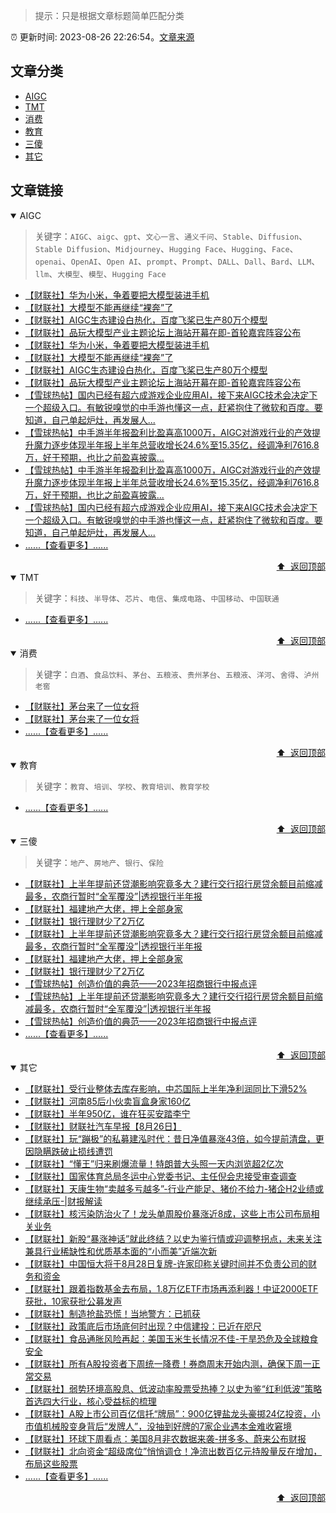 > 提示：只是根据文章标题简单匹配分类

:alarm_clock: 更新时间: 2023-08-26 22:26:54。[文章来源](/README.md)

## 文章分类

- [AIGC](#aigc) 
- [TMT](#tmt) 
- [消费](#消费) 
- [教育](#教育) 
- [三傻](#三傻) 
- [其它](#其它) 

## 文章链接

<details open>
<summary id="aigc">
 AIGC
</summary>
<p></p>


> 关键字：`AIGC`、`aigc`、`gpt`、`文心一言`、`通义千问`、`Stable`、`Diffusion`、`Stable Diffusion`、`Midjourney`、`Hugging Face`、`Hugging`、`Face`、`openai`、`OpenAI`、`Open AI`、`prompt`、`Prompt`、`DALL`、`Dall`、`Bard`、`LLM`、`llm`、`大模型`、`模型`、`Hugging Face`



- [【财联社】华为小米，争着要把大模型装进手机](https://www.aicaijing.com.cn/article/18594)
- [【财联社】大模型不能再继续“裸奔”了](https://www.aicaijing.com.cn/article/18574)
- [【财联社】AIGC生态建设白热化，百度飞桨已生产80万个模型](https://www.aicaijing.com.cn/article/18570)
- [【财联社】品玩大模型产业主题论坛上海站开幕在即-首轮嘉宾阵容公布](https://www.aicaijing.com.cn/article/18569)
- [【财联社】华为小米，争着要把大模型装进手机](https://www.aicaijing.com.cn/article/18594)
- [【财联社】大模型不能再继续“裸奔”了](https://www.aicaijing.com.cn/article/18574)
- [【财联社】AIGC生态建设白热化，百度飞桨已生产80万个模型](https://www.aicaijing.com.cn/article/18570)
- [【财联社】品玩大模型产业主题论坛上海站开幕在即-首轮嘉宾阵容公布](https://www.aicaijing.com.cn/article/18569)
- [【雪球热帖】国内已经有超六成游戏企业应用AI，接下来AIGC技术会决定下一个超级入口。有敏锐嗅觉的中手游也懂这一点，赶紧抱住了微软和百度。要知道，自己单起炉灶，再发展人...](https://xueqiu.com/9778872607/259401422)
- [【雪球热帖】中手游半年报盈利比盈喜高1000万，AIGC对游戏行业的产效提升魔力逐步体现半年报上半年总营收增长24.6%至15.35亿，经调净利7616.8万，好于预期，也比之前盈喜披露...](https://xueqiu.com/7003184502/259396859)
- [【雪球热帖】中手游半年报盈利比盈喜高1000万，AIGC对游戏行业的产效提升魔力逐步体现半年报上半年总营收增长24.6%至15.35亿，经调净利7616.8万，好于预期，也比之前盈喜披露...](https://xueqiu.com/7003184502/259396859)
- [【雪球热帖】国内已经有超六成游戏企业应用AI，接下来AIGC技术会决定下一个超级入口。有敏锐嗅觉的中手游也懂这一点，赶紧抱住了微软和百度。要知道，自己单起炉灶，再发展人...](https://xueqiu.com/9778872607/259401422)
- [......【查看更多】......](/details/tags/aigc.md)

<div align="right"><a href="#文章分类">⬆ &nbsp;返回顶部</a></div>
</details>

<details open>
<summary id="tmt">
 TMT
</summary>
<p></p>


> 关键字：`科技`、`半导体`、`芯片`、`电信`、`集成电路`、`中国移动`、`中国联通`



- [......【查看更多】......](/details/tags/tech.md)

<div align="right"><a href="#文章分类">⬆ &nbsp;返回顶部</a></div>
</details>

<details open>
<summary id="消费">
 消费
</summary>
<p></p>


> 关键字：`白酒`、`食品饮料`、`茅台`、`五粮液`、`贵州茅台`、`五粮液`、`洋河`、`舍得`、`泸州老窖`



- [【财联社】茅台来了一位女将](https://www.aicaijing.com.cn/article/18587)
- [【财联社】茅台来了一位女将](https://www.aicaijing.com.cn/article/18587)
- [......【查看更多】......](/details/tags/xiaofei.md)

<div align="right"><a href="#文章分类">⬆ &nbsp;返回顶部</a></div>
</details>

<details open>
<summary id="教育">
 教育
</summary>
<p></p>


> 关键字：`教育`、`培训`、`学校`、`教育培训`、`教育学校`



- [......【查看更多】......](/details/tags/teach.md)

<div align="right"><a href="#文章分类">⬆ &nbsp;返回顶部</a></div>
</details>

<details open>
<summary id="三傻">
 三傻
</summary>
<p></p>


> 关键字：`地产`、`房地产`、`银行`、`保险`



- [【财联社】上半年提前还贷潮影响究竟多大？建行交行招行房贷余额目前缩减最多，农商行暂时“全军覆没”|透视银行半年报](https://www.cls.cn/detail/1445074)
- [【财联社】福建地产大佬，押上全部身家](https://www.aicaijing.com.cn/article/18567)
- [【财联社】银行理财少了2万亿](https://www.aicaijing.com.cn/article/18565)
- [【财联社】上半年提前还贷潮影响究竟多大？建行交行招行房贷余额目前缩减最多，农商行暂时“全军覆没”|透视银行半年报](https://www.cls.cn/detail/1445074)
- [【财联社】福建地产大佬，押上全部身家](https://www.aicaijing.com.cn/article/18567)
- [【财联社】银行理财少了2万亿](https://www.aicaijing.com.cn/article/18565)
- [【雪球热帖】创造价值的典范——2023年招商银行中报点评](https://xueqiu.com/1821992043/259388467)
- [【雪球热帖】上半年提前还贷潮影响究竟多大？建行交行招行房贷余额目前缩减最多，农商行暂时“全军覆没”|透视银行半年报](https://www.cls.cn/detail/1445074)
- [【雪球热帖】创造价值的典范——2023年招商银行中报点评](https://xueqiu.com/1821992043/259388467)
- [......【查看更多】......](/details/tags/house.md)

<div align="right"><a href="#文章分类">⬆ &nbsp;返回顶部</a></div>
</details>

<details open>
<summary id="其它">
 其它
</summary>
<p></p>




- [【财联社】受行业整体去库存影响，中芯国际上半年净利润同比下滑52%](https://www.aicaijing.com.cn/article/18609)
- [【财联社】河南85后小伙卖盲盒身家160亿](https://www.aicaijing.com.cn/article/18608)
- [【财联社】半年950亿，谁在狂买安踏李宁](https://www.aicaijing.com.cn/article/18607)
- [【财联社】财联社汽车早报【8月26日】](https://www.cls.cn/detail/1444995)
- [【财联社】玩“蹦极”的私募建泓时代：昔日净值暴涨43倍，如今提前清盘，更因隐瞒跌破止损线遭罚](https://www.cls.cn/detail/1444996)
- [【财联社】“懂王”归来刷爆流量！特朗普大头照一天内浏览超2亿次](https://www.cls.cn/detail/1445002)
- [【财联社】国家体育总局冬运中心党委书记、主任倪会忠接受审查调查](https://www.cls.cn/detail/1445011)
- [【财联社】天康生物“卖越多亏越多”-行业产能足、猪价不给力-猪企H2业绩或继续承压-|财报解读](https://www.cls.cn/detail/1445022)
- [【财联社】核污染防治火了！龙头单周股价暴涨近8成，这些上市公司布局相关业务](https://www.cls.cn/detail/1444491)
- [【财联社】新股“暴涨神话”就此终结？以史为鉴行情或迎调整拐点，未来关注兼具行业稀缺性和优质基本面的“小而美”近端次新](https://www.cls.cn/detail/1443954)
- [【财联社】中国恒大将于8月28日复牌-许家印称关键时间并不负责公司的财务和资金](https://www.cls.cn/detail/1445034)
- [【财联社】跟着指数基金去布局，1.8万亿ETF市场再添利器！中证2000ETF获批，10家获批公募发声](https://www.cls.cn/detail/1445052)
- [【财联社】制造抢盐恐慌！当地警方：已抓获](https://www.cls.cn/detail/1445050)
- [【财联社】政策底后市场底何时出现？中信建投：已近在咫尺](https://www.cls.cn/detail/1445051)
- [【财联社】食品通胀风险再起：美国玉米生长情况不佳-干旱恐危及全球粮食安全](https://www.cls.cn/detail/1445057)
- [【财联社】所有A股投资者下周统一降费！券商周末开始内测，确保下周一正常交易](https://www.cls.cn/detail/1445053)
- [【财联社】弱势环境高股息、低波动率股票受热捧？以史为鉴“红利低波”策略首选四大行业，核心受益标的梳理](https://www.cls.cn/detail/1443975)
- [【财联社】A股上市公司百亿信托“牌局”：900亿锂盐龙头豪掷24亿投资，小市值机械股变身背后“发牌人”，没抽到好牌的7家企业遇本金难收窘境](https://www.cls.cn/detail/1442970)
- [【财联社】环球下周看点：美国8月非农数据来袭-拼多多、蔚来公布财报](https://www.cls.cn/detail/1445095)
- [【财联社】北向资金“超级席位”悄悄调仓！净流出数百亿元持股量反在增加，布局这些股票](https://www.cls.cn/detail/1445142)
- [......【查看更多】......](/details/tags/other.md)

<div align="right"><a href="#文章分类">⬆ &nbsp;返回顶部</a></div>
</details>

